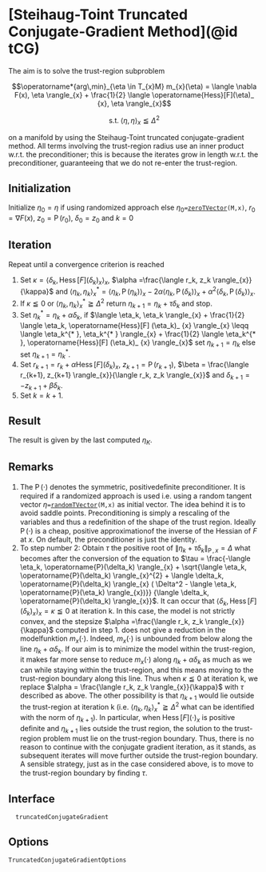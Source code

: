 # [Steihaug-Toint Truncated Conjugate-Gradient Method](@id tCG)

The aim is to solve the trust-region subproblem

```math
\operatorname*{arg\,min}_{\eta \in T_{x}M} m_{x}(\eta) = \langle \nabla F(x), \eta \rangle_{x} + \frac{1}{2} \langle \operatorname{Hess}[F](\eta)_ {x}, \eta \rangle_{x}
```
```math
\text{s.t.} \; \langle \eta, \eta \rangle_{x} \leqq {\Delta}^2
```

on a manifold by using the Steihaug-Toint truncated conjugate-gradient method.
All terms involving the trust-region radius use an inner product w.r.t. the
preconditioner; this is because the iterates grow in length w.r.t. the
preconditioner, guaranteeing that we do not re-enter the trust-region.

## Initialization

Initialize $\eta_0 = \eta$ if using randomized approach else
$\eta_0$`=`[`zeroTVector`](@ref)`(M,x)`, $r_0 = \nabla F(x)$,
$z_0 = \operatorname{P}(r_0)$, $\delta_0 = z_0$ and $k=0$

## Iteration

Repeat until a convergence criterion is reached

1. Set $\kappa = \langle \delta_k, \operatorname{Hess}[F] (\delta_k)_ {x} \rangle_{x}$,
    $\alpha =\frac{\langle r_k, z_k \rangle_{x}}{\kappa}$ and
    $\langle \eta_k, \eta_k \rangle_{x}^{* } = \langle \eta_k, \operatorname{P}(\eta_k) \rangle_{x} -
    2\alpha \langle \eta_k, \operatorname{P}(\delta_k) \rangle_{x} +  {\alpha}^2
    \langle \delta_k, \operatorname{P}(\delta_k) \rangle_{x}$.
2. If $\kappa \leqq 0$ or $\langle \eta_k, \eta_k \rangle_{x}^{* } \geqq {\Delta}^2$
    return $\eta_{k+1} = \eta_k + \tau \delta_k$ and stop.
3. Set $\eta_{k}^{* }= \eta_k + \alpha \delta_k$,
    if $\langle \eta_k, \eta_k \rangle_{x} + \frac{1}{2} \langle \eta_k,
    \operatorname{Hess}[F] (\eta_k)_ {x} \rangle_{x} \leqq \langle \eta_k^{* },
    \eta_k^{* } \rangle_{x} + \frac{1}{2} \langle \eta_k^{* },
    \operatorname{Hess}[F] (\eta_k)_ {x} \rangle_{x}$ set $\eta_{k+1} = \eta_k$
    else set $\eta_{k+1} = \eta_{k}^{* }$.
4. Set $r_{k+1} = r_k + \alpha \operatorname{Hess}[F] (\delta_k)_ {x}$,
    $z_{k+1} = \operatorname{P}(r_{k+1})$,
    $\beta = \frac{\langle r_{k+1}, z_{k+1} \rangle_{x}}{\langle r_k, z_k
    \rangle_{x}}$ and $\delta_{k+1} = -z_{k+1} + \beta \delta_k$.
5. Set $k=k+1$.

## Result

The result is given by the last computed $η_K$.

## Remarks
1. The $\operatorname{P}(\cdot)$ denotes the symmetric, positivedeﬁnite
    preconditioner. It is required if a randomized approach is used i.e. using
    a random tangent vector $\eta$`=`[`randomTVector`](@ref)`(M,x)` as initial
    vector. The idea behind it is to avoid saddle points. Preconditioning is
    simply a rescaling of the variables and thus a redeﬁnition of the shape of
    the trust region. Ideally $\operatorname{P}(\cdot)$ is a cheap, positive
    approximationof the inverse of the Hessian of $F$ at $x$. On
    default, the preconditioner is just the identity.
2. To step number 2: Obtain $\tau$ the positive root of
    $\left\lVert \eta_k + \tau \delta_k \right\rVert_{\operatorname{P}, x} = \Delta$
    what becomes after the conversion of the equation to
    $\tau = \frac{-\langle \eta_k, \operatorname{P}(\delta_k) \rangle_{x} +
    \sqrt{\langle \eta_k, \operatorname{P}(\delta_k) \rangle_{x}^{2} +
    \langle \delta_k, \operatorname{P}(\delta_k) \rangle_{x} ( \Delta^2 -
    \langle \eta_k, \operatorname{P}(\eta_k) \rangle_{x})}}
    {\langle \delta_k, \operatorname{P}(\delta_k) \rangle_{x}}$.
    It can occur that $\langle \delta_k, \operatorname{Hess}[F] (\delta_k)_ {x} \rangle_{x}
    = \kappa \leqq 0$ at iteration k. In this case, the model is not strictly
    convex, and the stepsize $\alpha =\frac{\langle r_k, z_k \rangle_{x}}
    {\kappa}$ computed in step 1. does not give a reduction in the modelfunktion
    $m_{x}(\cdot)$. Indeed, $m_{x}(\cdot)$ is unbounded from below along the
    line $\eta_k + \alpha \delta_k$. If our aim is to minimize the model within
    the trust-region, it makes far more sense to reduce $m_{x}(\cdot)$ along
    $\eta_k + \alpha \delta_k$ as much as we can while staying within the
    trust-region, and this means moving to the trust-region boundary along this
    line. Thus when $\kappa \leqq 0$ at iteration k, we replace $\alpha =
    \frac{\langle r_k, z_k \rangle_{x}}{\kappa}$ with $\tau$ described as above.
    The other possibility is that $\eta_{k+1}$ would lie outside the trust-region at
    iteration k (i.e. $\langle \eta_k, \eta_k \rangle_{x}^{* }
    \geqq {\Delta}^2$ what can be identified with the norm of $\eta_{k+1}$). In
    particular, when $\operatorname{Hess}[F] (\cdot)_ {x}$ is positive deﬁnite
    and $\eta_{k+1}$ lies outside the trust region, the solution to the
    trust-region problem must lie on the trust-region boundary. Thus, there
    is no reason to continue with the conjugate gradient iteration, as it
    stands, as subsequent iterates will move further outside the trust-region
    boundary. A sensible strategy, just as in the case considered above, is to
    move to the trust-region boundary by ﬁnding $\tau$.

## Interface

```@docs
  truncatedConjugateGradient
```

## Options

```@docs
TruncatedConjugateGradientOptions
```
